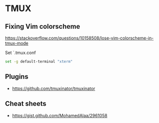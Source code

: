 # TMUX

## Fixing Vim colorscheme
https://stackoverflow.com/questions/10158508/lose-vim-colorscheme-in-tmux-mode 

Set `.tmux.conf
```bash
set -g default-terminal "xterm"
```

## Plugins
- https://github.com/tmuxinator/tmuxinator

## Cheat sheets
- https://gist.github.com/MohamedAlaa/2961058
